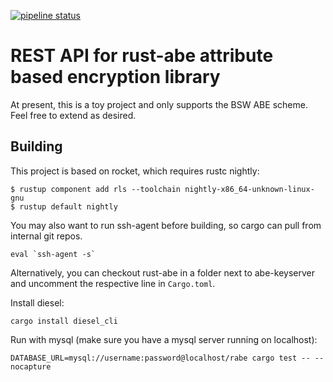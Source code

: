 [![pipeline status](https://git-int.aisec.fraunhofer.de/sas/rust-abe-rest/badges/master/pipeline.svg)](https://git-int.aisec.fraunhofer.de/sas/rust-abe-rest/commits/master)

# REST API for rust-abe attribute based encryption library

At present, this is a toy project and only supports the BSW ABE scheme. Feel free to extend as desired.


## Building

This project is based on rocket, which requires rustc nightly:

```
$ rustup component add rls --toolchain nightly-x86_64-unknown-linux-gnu
$ rustup default nightly
```

You may also want to run ssh-agent before building, so cargo can pull from internal git repos.

```
eval `ssh-agent -s`
```

Alternatively, you can checkout rust-abe in a folder next to abe-keyserver and uncomment the respective line in `Cargo.toml`.

Install diesel:

```
cargo install diesel_cli
```

Run with mysql (make sure you have a mysql server running on localhost):

```
DATABASE_URL=mysql://username:password@localhost/rabe cargo test -- --nocapture
```